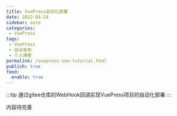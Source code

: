 ```yaml
---
title: VuePress自动化部署
date: 2022-04-24
sidebar: auto
categories:
 - VuePress
tags: 
 - VuePress
 - 自动发布
 - 个人博客
permalink: /vuepress-seo-tutorial.html
publish: true
feed:
  enable: true
---
```

:::tip
通过gitee仓库的WebHook回调实现VuePress项目的自动化部署
:::

<!-- more -->

内容待完善
